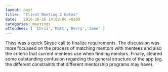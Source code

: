 ```yaml
---
layout: post
title:  "Client Meeting 2 Notes"
date:   2016-10-26 14:00:00 +0100
categories: meetings
attendees: [ 'Chris','Matt','Harry','Jane' ]
---
```

Thiss was a quick Skype call to finalize requirements. The discussion was more focussed on the process of matching mentors with mentees and also the criteria that current mentees use when finding mentors. Finally, cleared some outstanding confusion regarding the general structure of the app (eg. the different constraints that different mentorship programs may have).
